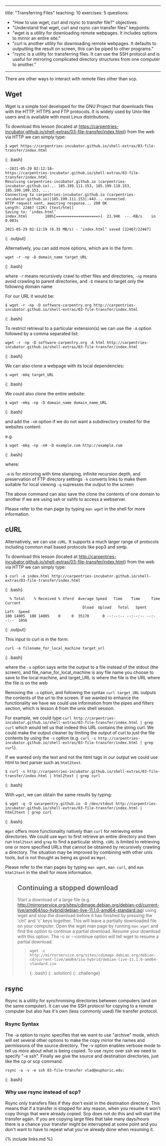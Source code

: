 
---
title: "Transferring Files"
teaching: 10
exercises: 5
questions:
- "How to use wget, curl and rsync to transfer file?"
objectives:
- "Understand that wget, curl and rsync can transfer files"
keypoints:
- "wget is a utility for downloading remote webpages. It includes options to mirror an entire site."
- "curl is another utility for downloading remote webpages. It defaults to outputting the result on screen, this can be piped to other programs."
- "rsync is a utility for transferring files. It can use the SSH protocol and is useful for mirroring complicated directory structures from one computer to another."
---

There are other ways to interact with remote files other than scp.

## Wget

Wget is a simple tool developed for the GNU Project that downloads files with the HTTP, HTTPS and FTP protocols. It is widely used by Unix-like users and is available with most Linux distributions.

To download this lesson (located at https://carpentries-incubator.github.io/shell-extras/03-file-transfer/index.html) from the web via HTTP we can simply type:

~~~
$ wget https://carpentries-incubator.github.io/shell-extras/03-file-transfer/index.html
~~~
{: .bash}

~~~
--2021-05-29 02:12:18—  
https://carpentries-incubator.github.io/shell-extras/03-file-transfer/index.html
Resolving carpentries-incubator.github.io (carpentries-incubator.github.io)... 185.199.111.153, 185.199.110.153, 185.199.109.153, ...
Connecting to carpentries-incubator.github.io (carpentries-incubator.github.io)|185.199.111.153|:443... connected.
HTTP request sent, awaiting response... 200 OK
Length: 22467 (22K) [text/html]
Saving to: ‘index.html’
index.html        100%[===================>]  21.94K  --.-KB/s    in 0.003s  

2021-05-29 02:12:19 (6.35 MB/s) - ‘index.html’ saved [22467/22467]
~~~
{: .output}

Alternatively, you can add more options, which are in the form:

~~~
wget -r -np -D domain_name target_URL
~~~
{: .bash}

where `-r` means recursively crawl to other files and directories, `-np` means avoid crawling to parent directories, and `-D` means to target only the following domain name

For our URL it would be:

~~~
$ wget -r -np -D software-carpentry.org http://carpentries-incubator.github.io/shell-extras/03-file-transfer/index.html
~~~
{: .bash}

To restrict retrieval to a particular extension(s)
we can use the `-A` option followed by a comma separated list:

~~~
wget -r -np -D software-carpentry.org -A html http://carpentries-incubator.github.io/shell-extras/03-file-transfer/index.html
~~~
{: .bash}

We can also clone a webpage with its local dependencies:

~~~
$ wget -mkq target_URL
~~~
{: .bash}

We could also clone the entire website:

~~~
$ wget -mkq -np -D domain_name domain_name_URL
~~~
{: .bash}

and add the `-nH` option if we do not want a subdirectory created for the websites content:

e.g.

~~~
$ wget -mkq -np -nH -D example.com http://example.com
~~~
{: .bash}

where:

`-m` is for mirroring with time stamping, infinite recursion depth, and preservation of FTP directory settings
`-k` converts links to make them suitable for local viewing 
`-q` supresses the output to the screen

The above command can also save the clone the contents of one domain to another
if we are using ssh or sshfs to access a webserver. 
 
Please refer to the man page by typing `man wget` in the shell for more information.
  
## cURL

Alternatively, we can use `cURL`.
It supports a much larger range of protocols including common mail based protocols like pop3 and smtp. 

To download this lesson (located at http://carpentries-incubator.github.io/shell-extras/03-file-transfer/index.html)
from the web via HTTP we can simply type:

~~~
$ curl -o index.html http://carpentries-incubator.github.io/shell-extras/03-file-transfer/index.html
~~~
{: .bash}

~~~
  % Total    % Received % Xferd  Average Speed   Time    Time     Time  Current
                                   Dload  Upload   Total   Spent    Left  Speed
100 14005  100 14005    0     0  35170      0 --:--:-- --:--:-- --:--:--  105k
~~~
{: .output}

This input to curl is in the form:

~~~
curl -o filename_for_local_machine target_url
~~~
{: .bash}

where the `-o` option says write the output to a file instead of the stdout (the screen),
and file_name_for_local_machine is any file name you choose to save to the local machine,
and target_URL is where the file is the URL where the file is on the web

Removing the `-o` option, and following the syntax `curl target_URL`
outputs the contents of the url to the screen.
If we wanted to enhance the functionality we have we could use information from the pipes and filters section,
which is lesson 4 from the unix shell session.

For example, we could type
`curl http://carpentries-incubator.github.io/shell-extras/03-file-transfer/index.html | grep curl`
which would tell us that indeed this URL contains the string curl.
We could make the output cleaner by limiting the output of curl to just the file contents by using the `-s` option
(e.g. `curl -s http://carpentries-incubator.github.io/shell-extras/03-file-transfer/index.html | grep curl`). 

If we wanted only the text and not the html tags in our output we could use html to text parser such as `html2text`.

~~~
$ curl -s http://carpentries-incubator.github.io/shell-extras/03-file-transfer/index.html | html2text | grep curl
~~~
{: .bash}

With `wget`, we can obtain the same results by typing:

~~~
$ wget -q -D swcarpentry.github.io -O /dev/stdout http://carpentries-incubator.github.io/shell-extras/03-file-transfer/index.html | html2text | grep curl
~~~
{: .bash}

`Wget` offers more functionality natively than `curl` for retrieving entire directories.
We could use `Wget` to first retrieve an entire directory and then run `html2text` and `grep`
to find a particular string.
`cURL` is limited to retrieving one or more specified URLs that cannot be obtained by recursively crawling a directory.
The situation may be improved by combining with other unix tools, but is not thought as being as good as `Wget`.

Please refer to the man pages by typing `man wget`, `man curl`, and `man html2text` in the shell for more information. 

> ## Continuing a stopped download
> Start a download of a large file (e.g. http://mirrorservice.org/sites/cdimage.debian.org/debian-cd/current-live/amd64/iso-hybrid/debian-live-11.1.0-amd64-standard.iso) using wget and stop the download before it has finished by pressing the 'ctrl' and 'c' keys together. This will leave a partially downloaded file on your computer. 
> Open the wget man page by running `man wget` and find the option to continue a partial download. 
> Resume your download with this option.
> The -c or --continue option will tell wget to resume a partial download.
> > ~~~
> > wget -c http://mirrorservice.org/sites/cdimage.debian.org/debian-cd/current-live/amd64/iso-hybrid/debian-live-11.1.0-amd64-standard.iso
> > ~~~
> > {: .bash}
> {: .solution}
{: .challenge}

## rsync

Rsync is a utility for synchronising directories between computers (and on the same computer). It can use the SSH protocol for copying to a remote computer but also has it's own (less commonly used) file transfer protocol. 

### Rsync Syntax
The -a option to rsync specifies that we want to use "archive" mode, which will set several other options to make the copy mirror the names and permissions of the source directory. The -v option enables verbose mode to tell us more about what is being copied. To use rsync over ssh we need to specify "-e ssh". Finally we give the source and destination directories, just like the cp or scp command. 

~~~
rsync -a -v -e ssh 03-file-transfer vlad@euphoric.edu:
~~~
{: .bash}

### Why use rsync instead of scp?
Rsync only transfers files if they don't exist in the destination directory. This means that if a transfer is stopped for any reason, when you resume it won't copy things that were already copied. Scp does not do this and will start the transfer again. If you are copying large files that take many days/hours there is a chance your transfer might be interrupted at some point and you don't want to have to repeat what you've already done when resuming it.

{% include links.md %}

